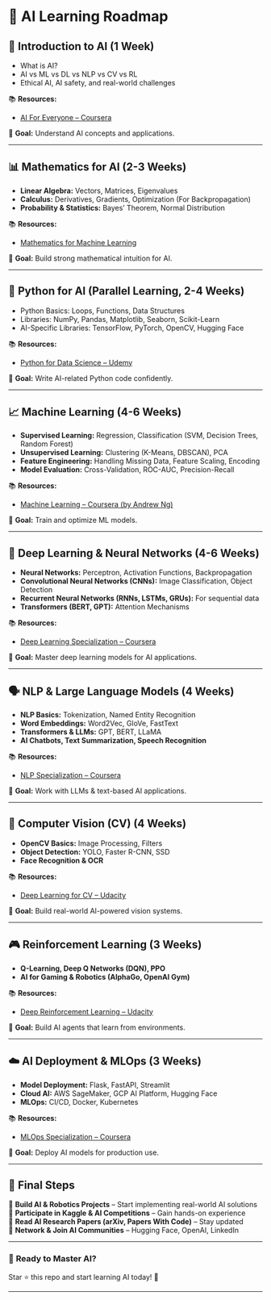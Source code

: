 # 🚀 AI Learning Roadmap  

## **📌 Introduction to AI (1 Week)**  
- What is AI?  
- AI vs ML vs DL vs NLP vs CV vs RL  
- Ethical AI, AI safety, and real-world challenges  

📚 **Resources:**  
- [AI For Everyone – Coursera](https://www.coursera.org/learn/ai-for-everyone)  

🎯 **Goal:** Understand AI concepts and applications.  

---

## **📊 Mathematics for AI (2-3 Weeks)**  
- **Linear Algebra:** Vectors, Matrices, Eigenvalues  
- **Calculus:** Derivatives, Gradients, Optimization (For Backpropagation)  
- **Probability & Statistics:** Bayes’ Theorem, Normal Distribution  

📚 **Resources:**  
- [Mathematics for Machine Learning](https://mml-book.github.io/)  

🎯 **Goal:** Build strong mathematical intuition for AI.  

---

## **🐍 Python for AI (Parallel Learning, 2-4 Weeks)**  
- Python Basics: Loops, Functions, Data Structures  
- Libraries: NumPy, Pandas, Matplotlib, Seaborn, Scikit-Learn  
- AI-Specific Libraries: TensorFlow, PyTorch, OpenCV, Hugging Face  

📚 **Resources:**  
- [Python for Data Science – Udemy](https://www.udemy.com/course/complete-python-bootcamp/)  

🎯 **Goal:** Write AI-related Python code confidently.  

---

## **📈 Machine Learning (4-6 Weeks)**  
- **Supervised Learning:** Regression, Classification (SVM, Decision Trees, Random Forest)  
- **Unsupervised Learning:** Clustering (K-Means, DBSCAN), PCA  
- **Feature Engineering:** Handling Missing Data, Feature Scaling, Encoding  
- **Model Evaluation:** Cross-Validation, ROC-AUC, Precision-Recall  

📚 **Resources:**  
- [Machine Learning – Coursera (by Andrew Ng)](https://www.coursera.org/learn/machine-learning)  

🎯 **Goal:** Train and optimize ML models.  

---

## **🧠 Deep Learning & Neural Networks (4-6 Weeks)**  
- **Neural Networks:** Perceptron, Activation Functions, Backpropagation  
- **Convolutional Neural Networks (CNNs):** Image Classification, Object Detection  
- **Recurrent Neural Networks (RNNs, LSTMs, GRUs):** For sequential data  
- **Transformers (BERT, GPT):** Attention Mechanisms  

📚 **Resources:**  
- [Deep Learning Specialization – Coursera](https://www.coursera.org/specializations/deep-learning)  

🎯 **Goal:** Master deep learning models for AI applications.  

---

## **🗣️ NLP & Large Language Models (4 Weeks)**  
- **NLP Basics:** Tokenization, Named Entity Recognition  
- **Word Embeddings:** Word2Vec, GloVe, FastText  
- **Transformers & LLMs:** GPT, BERT, LLaMA  
- **AI Chatbots, Text Summarization, Speech Recognition**  

📚 **Resources:**  
- [NLP Specialization – Coursera](https://www.coursera.org/specializations/natural-language-processing)  

🎯 **Goal:** Work with LLMs & text-based AI applications.  

---

## **📸 Computer Vision (CV) (4 Weeks)**  
- **OpenCV Basics:** Image Processing, Filters  
- **Object Detection:** YOLO, Faster R-CNN, SSD  
- **Face Recognition & OCR**  

📚 **Resources:**  
- [Deep Learning for CV – Udacity](https://www.udacity.com/course/computer-vision-nanodegree--nd891)  

🎯 **Goal:** Build real-world AI-powered vision systems.  

---

## **🎮 Reinforcement Learning (3 Weeks)**  
- **Q-Learning, Deep Q Networks (DQN), PPO**  
- **AI for Gaming & Robotics (AlphaGo, OpenAI Gym)**  

📚 **Resources:**  
- [Deep Reinforcement Learning – Udacity](https://www.udacity.com/course/deep-reinforcement-learning-nanodegree--nd893)  

🎯 **Goal:** Build AI agents that learn from environments.  

---

## **☁️ AI Deployment & MLOps (3 Weeks)**  
- **Model Deployment:** Flask, FastAPI, Streamlit  
- **Cloud AI:** AWS SageMaker, GCP AI Platform, Hugging Face  
- **MLOps:** CI/CD, Docker, Kubernetes  

📚 **Resources:**  
- [MLOps Specialization – Coursera](https://www.coursera.org/specializations/machine-learning-engineering-for-production-mlops)  

🎯 **Goal:** Deploy AI models for production use.  

---

## **📌 Final Steps**
📌 **Build AI & Robotics Projects** – Start implementing real-world AI solutions  
📌 **Participate in Kaggle & AI Competitions** – Gain hands-on experience  
📌 **Read AI Research Papers (arXiv, Papers With Code)** – Stay updated  
📌 **Network & Join AI Communities** – Hugging Face, OpenAI, LinkedIn  

---

### 🚀 **Ready to Master AI?**
Star ⭐ this repo and start learning AI today! 🚀  

---
